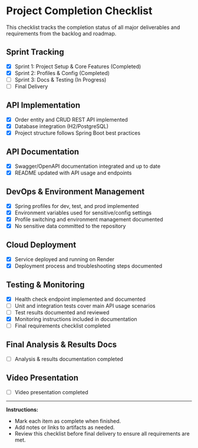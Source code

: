 # Project Completion Checklist

This checklist tracks the completion status of all major deliverables and requirements from the backlog and roadmap.

## Sprint Tracking
- [x] Sprint 1: Project Setup & Core Features (Completed)
- [x] Sprint 2: Profiles & Config (Completed)
- [ ] Sprint 3: Docs & Testing (In Progress)
- [ ] Final Delivery

## API Implementation
- [x] Order entity and CRUD REST API implemented
- [x] Database integration (H2/PostgreSQL)
- [x] Project structure follows Spring Boot best practices

## API Documentation
- [x] Swagger/OpenAPI documentation integrated and up to date
- [x] README updated with API usage and endpoints

## DevOps & Environment Management
- [x] Spring profiles for dev, test, and prod implemented
- [x] Environment variables used for sensitive/config settings
- [x] Profile switching and environment management documented
- [x] No sensitive data committed to the repository

## Cloud Deployment
- [x] Service deployed and running on Render
- [x] Deployment process and troubleshooting steps documented

## Testing & Monitoring
- [x] Health check endpoint implemented and documented
- [ ] Unit and integration tests cover main API usage scenarios
- [ ] Test results documented and reviewed
- [x] Monitoring instructions included in documentation
- [ ] Final requirements checklist completed

## Final Analysis & Results Docs
- [ ] Analysis & results documentation completed

## Video Presentation
- [ ] Video presentation completed

---

**Instructions:**
- Mark each item as complete when finished.
- Add notes or links to artifacts as needed.
- Review this checklist before final delivery to ensure all requirements are met.
